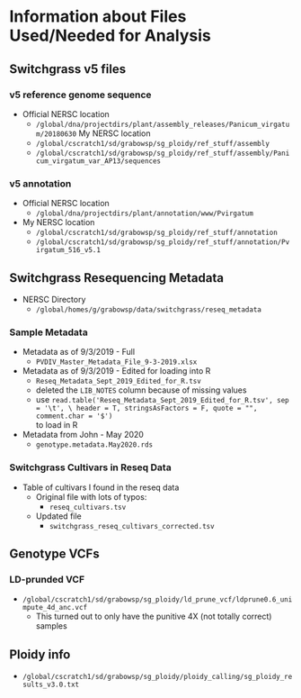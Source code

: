 # Information about Files Used/Needed for Analysis

## Switchgrass v5 files
### v5 reference genome sequence
* Official NERSC location
  * `/global/dna/projectdirs/plant/assembly_releases/Panicum_virgatum/20180630`
My NERSC location
  * `/global/cscratch1/sd/grabowsp/sg_ploidy/ref_stuff/assembly`
  * `/global/cscratch1/sd/grabowsp/sg_ploidy/ref_stuff/assembly/Panicum_virgatum_var_AP13/sequences`
### v5 annotation
* Official NERSC location
  * `/global/dna/projectdirs/plant/annotation/www/Pvirgatum`
* My NERSC location
  * `/global/cscratch1/sd/grabowsp/sg_ploidy/ref_stuff/annotation`
  * `/global/cscratch1/sd/grabowsp/sg_ploidy/ref_stuff/annotation/Pvirgatum_516_v5.1`

## Switchgrass Resequencing Metadata
* NERSC Directory
  * `/global/homes/g/grabowsp/data/switchgrass/reseq_metadata`
### Sample Metadata
* Metadata as of 9/3/2019 - Full
  * `PVDIV_Master_Metadata_File_9-3-2019.xlsx`
* Metadata as of 9/3/2019 - Edited for loading into R
  * `Reseq_Metadata_Sept_2019_Edited_for_R.tsv`
  * deleted the `LIB_NOTES` column because of missing values
  * use `read.table('Reseq_Metadata_Sept_2019_Edited_for_R.tsv', sep = '\t', \
header = T, stringsAsFactors = F, quote = "", comment.char = '$')` \
to load in R
* Metadata from John - May 2020
  * `genotype.metadata.May2020.rds`
### Switchgrass Cultivars in Reseq Data
* Table of cultivars I found in the reseq data
  * Original file with lots of typos:
    * `reseq_cultivars.tsv`
  * Updated file
    * `switchgrass_reseq_cultivars_corrected.tsv`

## Genotype VCFs
### LD-prunded VCF
* `/global/cscratch1/sd/grabowsp/sg_ploidy/ld_prune_vcf/ldprune0.6_unimpute_4d_anc.vcf`
  * This turned out to only have the punitive 4X (not totally correct) samples

## Ploidy info
* `/global/cscratch1/sd/grabowsp/sg_ploidy/ploidy_calling/sg_ploidy_results_v3.0.txt`

 
